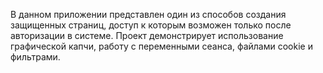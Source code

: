  В данном приложении представлен один из способов создания защищенных страниц, доступ к которым возможен только после авторизации в системе. 
Проект демонстрирует использование графической капчи, работу с переменными сеанса, файлами cookie и фильтрами.
